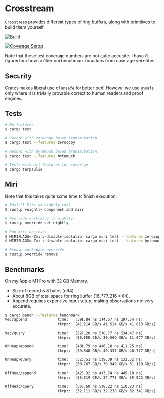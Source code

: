 # Crosstream

`Crosstream` provides different types of ring buffers, along with primitives to build them yourself.

[![Build](https://github.com/sandesh-sanjeev/crosstream/actions/workflows/rust.yml/badge.svg?branch=master)](https://github.com/sandesh-sanjeev/crosstream/actions/workflows/rust.yml)

[![Coverage Status](https://coveralls.io/repos/github/sandesh-sanjeev/crosstream/badge.svg?branch=master)](https://coveralls.io/github/sandesh-sanjeev/crosstream?branch=master)

Note that these test coverage numbers are not quite accurate. I haven't figured out
how to filter out benchmark functions from coverage yet either.

## Security

Crates makes liberal use of `unsafe` for better perf. However we use `unsafe`
only where it is trivially provable correct to human readers and proof engines. 

## Tests

```bash
# No features
$ cargo test

# Record with zerocopy based transmutation.
$ cargo test --features zerocopy

# Record with bytemuck based transmutation.
$ cargo test --features bytemuck

# Tests with all features for coverage
$ cargo tarpaulin
```

## Miri

Note that this takes quite some time to finish execution.

```bash
# Install Miri on nightly rust
$ rustup +nightly component add miri

# Override workspace to nightly
$ rustup override set nightly

# Run miri on tests
$ MIRIFLAGS=-Zmiri-disable-isolation cargo miri test --features zerocopy
$ MIRIFLAGS=-Zmiri-disable-isolation cargo miri test --features bytemuck

# Remove workspace override.
$ rustup override remove
```

## Benchmarks

On my Apple M1 Pro with 32 GB Memory.

* Size of record is 8 bytes (u64).
* About 8GB of total space for ring buffer (16_777_216 * 64).
* Append requires expensive input setup, making observations not very accurate.

```bash
$ cargo bench --features benchmark
Vec/append              time:   [391.84 ns 394.57 ns 397.54 ns]
                        thrpt:  [41.214 GB/s 41.524 GB/s 41.813 GB/s]

Vec/query               time:   [527.20 ns 530.77 ns 534.47 ns]
                        thrpt:  [30.655 GB/s 30.869 GB/s 31.077 GB/s]

OnHeap/append           time:   [401.79 ns 406.18 ns 411.25 ns]
                        thrpt:  [39.840 GB/s 40.337 GB/s 40.777 GB/s]

OnHeap/query            time:   [526.51 ns 529.39 ns 532.52 ns]
                        thrpt:  [30.767 GB/s 30.949 GB/s 31.118 GB/s]

OffHeap/append          time:   [425.32 ns 433.74 ns 445.10 ns]
                        thrpt:  [36.810 GB/s 37.773 GB/s 38.522 GB/s]

OffHeap/query           time:   [506.60 ns 508.22 ns 510.23 ns]
                        thrpt:  [32.111 GB/s 32.238 GB/s 32.341 GB/s]
```